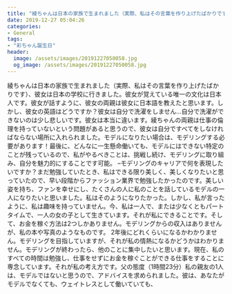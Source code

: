 ```yaml
---
title: "綾ちゃんは日本の家族で生まれました（実際、私はその言葉を作り上げたばかりです）、彼女は日本の学校に行きました。"
date: 2019-12-27 05:04:26
categories:
- General
tags:
- "彩ちゃん誕生日"
header:
  image: /assets/images/20191227050058.jpg
  og_image: /assets/images/20191227050058.jpg
---
```


綾ちゃんは日本の家族で生まれました（実際、私はその言葉を作り上げたばかりです）、彼女は日本の学校に行きました。彼女が覚えている唯一の文化は日本人です。彼女が話すように、彼女の両親は彼女に日本語を教えたと思います。しかし、彼女の英語はどうですか？彼女は自分で洗濯をしません…自分で洗濯ができないのは少し悲しいです。彼女は本当に違います。綾ちゃんの両親は仕事の倫理を持っていないという問題があると思うので、彼女は自分ですべてをしなければならない場所に入れられました。モデルになりたい場合は、モデリングする必要があります！最後に、どんなに一生懸命働いても、モデルにはできない特定のことが残っているので、私がやるべきことは、挑戦し続け、モデリングに取り組み、自分を魅力的にすることです可能。 –モデリングのキャリアで何を表現したいですか？まだ勉強していたとき、私はできる限り美しく、美しくなりたいと思っていたので、早い段階からファッション業界で勉強したかったのです。美しい姿を持ち、ファンを幸せにし、たくさんの人に私のことを話しているモデルの一人になりたいと思いました。私はそのようになりたかった。しかし、私が言ったように、私は趣味を持っていません。今、私は一人で、または少なくともパートタイムで、一人の女の子として生きています。それが私にできることです。そして、お金を稼ぐ方法は2つしかありません。モデリングからの収入はありませんが、私の本や写真のようなものです。 2年後にどれくらいになるかわかりません。モデリングを目指していますが、それが私の情熱になるかどうかはわかりません。モデリングが終わったら、他のことに集中したいと思います。現在、私のすべての時間は勉強し、仕事をせずにお金を稼ぐことができる仕事をすることに専念しています。それが私の考え方です。父の態度（1時間23分）私の親友の1人は、モデルではないと思うので、アドバイスを求められました。彼は、あなたがモデルでなくても、ウェイトレスとして働いていても、
